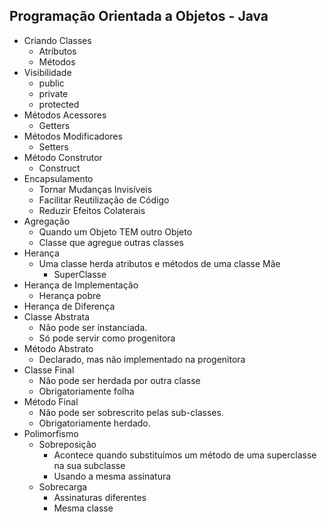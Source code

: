 ## Programação Orientada a Objetos - Java

- Criando Classes
  - Atributos
  - Métodos
- Visibilidade
  - public
  - private
  - protected
- Métodos Acessores
  - Getters
- Métodos Modificadores
  - Setters
- Método Construtor
  - Construct
- Encapsulamento
  - Tornar Mudanças Invisíveis
  - Facilitar Reutilização de Código
  - Reduzir Efeitos Colaterais
- Agregação
  - Quando um Objeto TEM outro Objeto
  - Classe que agregue outras classes
- Herança
  - Uma classe herda atributos e métodos de uma classe Mãe
    - SuperClasse
- Herança de Implementação
  - Herança pobre
- Herança de Diferença
- Classe Abstrata
  - Não pode ser instanciada.
  - Só pode servir como progenitora
- Método Abstrato
  - Declarado, mas não implementado na progenitora
- Classe Final
  - Não pode ser herdada por outra classe
  - Obrigatoriamente folha
- Método Final
  - Não pode ser sobrescrito pelas sub-classes.
  - Obrigatoriamente herdado.
- Polimorfismo
  - Sobreposição
    - Acontece quando substituímos um método de uma superclasse na sua subclasse
    - Usando a mesma assinatura
  - Sobrecarga
    - Assinaturas diferentes
    - Mesma classe

